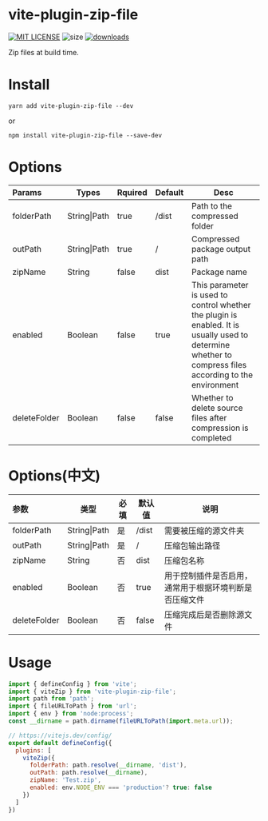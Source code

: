 # vite-plugin-zip-file
[![MIT LICENSE](https://img.shields.io/badge/LICENSE-MIT-green)](./LICENSE)
 ![size](https://img.shields.io/bundlephobia/min/vite-plugin-zip-file)
[![downloads](https://img.shields.io/npm/dw/vite-plugin-zip-file)](https://www.npmjs.com/package/vite-plugin-zip-file)

Zip files at build time.

# Install

```
yarn add vite-plugin-zip-file --dev
```

or

```
npm install vite-plugin-zip-file --save-dev
```

# Options


| Params        | Types        | Rquired | Default | Desc                                                         |
| :----------- | ------------ | ------- | ------- | ------------------------------------------------------------ |
| folderPath   | String\|Path | true    | /dist   | Path to the compressed folder                                |
| outPath      | String\|Path | true    | /       | Compressed package output path                               |
| zipName      | String       | false   | dist    | Package name                                                 |
| enabled      | Boolean      | false   | true    | This parameter is used to control whether the plugin is enabled. It is usually used to determine whether to compress files according to the environment |
| deleteFolder | Boolean      | false   | false   | Whether to delete source files after compression is completed                          |


# Options(中文)


| 参数         | 类型         | 必填 | 默认值 | 说明                                                    |
| :----------- | ------------ | ---- | ------ | ------------------------------------------------------- |
| folderPath   | String\|Path | 是   | /dist  | 需要被压缩的源文件夹                                    |
| outPath      | String\|Path | 是   | /      | 压缩包输出路径                                          |
| zipName      | String       | 否   | dist   | 压缩包名称                                              |
| enabled      | Boolean      | 否   | true   | 用于控制插件是否启用， 通常用于根据环境判断是否压缩文件 |
| deleteFolder | Boolean      | 否   | false  | 压缩完成后是否删除源文件                                |









# Usage
```javascript
import { defineConfig } from 'vite';
import { viteZip } from 'vite-plugin-zip-file';
import path from 'path';
import { fileURLToPath } from 'url';
import { env } from 'node:process';
const __dirname = path.dirname(fileURLToPath(import.meta.url));

// https://vitejs.dev/config/
export default defineConfig({
  plugins: [
    viteZip({
      folderPath: path.resolve(__dirname, 'dist'),
      outPath: path.resolve(__dirname),
      zipName: 'Test.zip',
      enabled: env.NODE_ENV === 'production'? true: false
    })
  ]
})
```